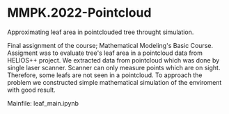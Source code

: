 # MMPK.2022-Pointcloud
Approximating leaf area in pointclouded tree throught simulation. 

Final assignment of the course; Mathematical Modeling's Basic Course. 
Assigment was to evaluate tree's leaf area in a pointcloud data from HELIOS++ project. We extracted data from pointcloud which was done by single laser scanner. Scanner can only measure points which are on sight. Therefore, some leafs are not seen in a pointcloud. To approach the problem we constructed simple mathematical simulation of the enviroment with good result.

Mainfile: leaf_main.ipynb

